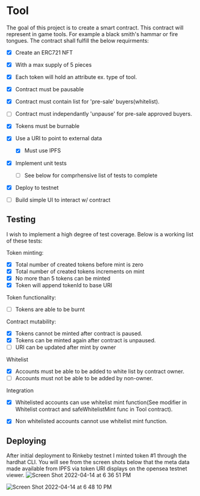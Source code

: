 # Tool

The goal of this project is to create a smart contract. This contract will represent in game tools. For example a black smith's hammar or fire tongues. The contract shall fulfill the below requirments:

- [x] Create an ERC721 NFT
- [x] With a max supply of 5 pieces
- [x] Each token will hold an attribute ex. type of tool.
- [x] Contract must be pausable
- [x] Contract must contain list for 'pre-sale' buyers(whitelist).
- [ ] Contract must independantly 'unpause' for pre-sale approved buyers.
- [x] Tokens must be burnable
- [x] Use a URI to point to external data
  - [x] Must use IPFS
- [x] Implement unit tests
  - [ ] See below for comprhensive list of tests to complete
- [x] Deploy to testnet
- [ ] Build simple UI to interact w/ contract




## Testing

I wish to implement a high degree of test coverage. Below is a working list of these tests: 

Token minting: 
- [x] Total number of created tokens before mint is zero
- [x] Total number of created tokens increments on mint
- [x] No more than 5 tokens can be minted
- [x] Token will append tokenId to base URI

Token functionality:
- [ ] Tokens are able to be burnt

Contract mutability:
- [x] Tokens cannot be minted after contract is paused.
- [x] Tokens can be minted again after contract is unpaused.
- [ ] URI can be updated after mint by owner

Whitelist
- [x] Accounts must be able to be added to white list by contract owner.
- [ ] Accounts must not be able to be added by non-owner.

Integration
- [x] Whitelisted accounts can use whitelist mint function(See modifier in Whitelist contract and safeWhitelistMint func in Tool contract).
- [x] Non whitelisted accounts cannot use whitelist mint function.


## Deploying

After initial deployment to Rinkeby testnet I minted token #1 through the hardhat CLI. You will see from the screen shots below that the meta data made available from IPFS via token URI displays on the opensea testnet viewer.
![Screen Shot 2022-04-14 at 6 36 51 PM](https://user-images.githubusercontent.com/22263098/163490826-e689234f-66d9-494c-9f83-33c897dfb832.png)


![Screen Shot 2022-04-14 at 6 48 10 PM](https://user-images.githubusercontent.com/22263098/163490831-da73e3bf-cc29-4871-af34-490b71e92405.png)

